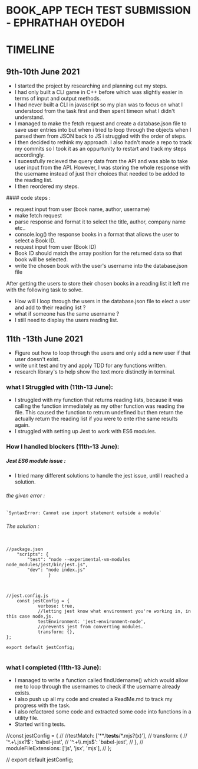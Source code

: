 # BOOK_APP TECH TEST SUBMISSION - EPHRATHAH OYEDOH

# TIMELINE

## 9th-10th June 2021

- I started the project by researching and planning out my steps.
- I had only built a CLI game in C++ before which was slightly easier in terms of input and output methods.
- I had never built a CLI in javascript so my plan was to focus on what I understood from the task first and then spent timeon what I didn't understand.
- I managed to make the fetch request and create a database.json file to save user entries into but when i tried to loop through the objects when I parsed them from JSON back to JS i struggled with the order of steps.
- I then decided to rethink my approach. I also hadn't made a repo to track my commits so I took it as an oppurtunity to restart and track my steps accordingly.
- I sucessfully recieved the query data from the API and was able to take user input from the API. However, I was storing the whole response with the username instead of just their choices that needed to be added to the reading list.
- I then reordered my steps.

#### code steps :

- request input from user (book name, author, username)
- make fetch request
- parse response and format it to select the title, author, company name etc..
- console.log() the response books in a format that allows the user to select a Book ID.
- request input from user (Book ID)
- Book ID should match the array position for the returned data so that book will be selected.
- write the chosen book with the user's username into the database.json file

After getting the users to store their chosen books in a reading list it left me with the following task to solve.

- How will I loop through the users in the database.json file to elect a user and add to their reading list ?
- what if someone has the same username ?
- I still need to display the users reading list.

## 11th -13th June 2021

- Figure out how to loop through the users and only add a new user if that user doesn't exist.
- write unit test and try and apply TDD for any functions written.
- research library's to help show the text more distinctly in terminal.

### what I Struggled with (11th-13 June):

- I struggled with my function that returns reading lists, because it was calling the function immediately as my other function was reading the file. This caused the function to retrurn undefined but then return the actually return the reading list if you were to ente rthe same results again.
- I struggled with setting up Jest to work with ES6 modules.

### How I handled blockers (11th-13 June):

##### Jest ES6 module issue :

- I tried many different solutions to handle the jest issue, until I reached a solution.

###### the given error :

 <pre><code>`SyntaxError: Cannot use import statement outside a module`</code></pre>

###### The solution :

  <pre><code>
//package.json
    "scripts": {
        "test": "node --experimental-vm-modules node_modules/jest/bin/jest.js",
        "dev": "node index.js"
                }
  </code></pre>

   <pre><code>
//jest.config.js
    const jestConfig = {
            verbose: true,
            //letting jest know what environment you're working in, in this case node,js.
            testEnvironment: 'jest-environment-node',
            //prevents jest from converting modules. 
            transform: {},
};

export default jestConfig;
  </code></pre>

### what I completed (11th-13 June):

- I managed to write a function called findUdername() which would allow me to loop through the usernames to check if the username already exists.
- I also push up all my code and created a ReadMe.md to track my progress with the task.
- I also refactored some code and extracted some code into functions in a utility file.
- Started writing tests.

//const jestConfig = {
// //testMatch: ['**/__tests__/*.mjs?(x)'],
// transform: {
// '^.+\\.jsx?$': 'babel-jest',
//     '^.+\\.mjs$': 'babel-jest',
// },
// moduleFileExtensions: ['js', 'jsx', 'mjs'],
// };

// export default jestConfig;
